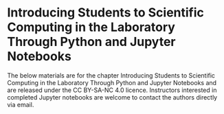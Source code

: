 # Introducing Students to Scientific Computing in the Laboratory Through Python and Jupyter Notebooks

The below materials are for the chapter Introducing Students to Scientific Computing in the Laboratory Through Python and Jupyter Notebooks and are released under the CC BY-SA-NC 4.0 licence. Instructors interested in completed Jupyter notebooks are welcome to contact the authors directly via email.
